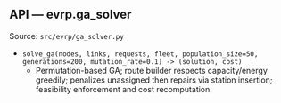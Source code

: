 ## API — evrp.ga_solver

Source: `src/evrp/ga_solver.py`

- `solve_ga(nodes, links, requests, fleet, population_size=50, generations=200, mutation_rate=0.1) -> (solution, cost)`
  - Permutation-based GA; route builder respects capacity/energy greedily; penalizes unassigned then repairs via station insertion; feasibility enforcement and cost recomputation.

